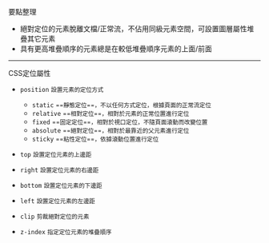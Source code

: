要點整理
- 絕對定位的元素脫離文檔/正常流，不佔用同級元素空間，可設置圖層屬性堆疊其它元素
- 具有更高堆疊順序的元素總是在較低堆疊順序元素的上面/前面

---

CSS定位屬性
- `position` <small>設置元素的定位方式</small>	
	- `static` <small>==靜態定位==，不以任何方式定位，根據頁面的正常流定位</small>
	- `relative` <small>==相對定位==，相對於元素的正常位置進行定位</small>
	- `fixed` <small>==固定定位==，相對於視口定位，不隨頁面滾動而改變位置</small>
	- `absolute` <small>==絕對定位==，相對於最靠近的父元素進行定位</small>
	- `sticky` <small>==粘性定位==，依據滾動位置進行定位</small>

- `top` <small>設置定位元素的上邊距</small>
- `right` <small>設置定位元素的右邊距</small>
- `bottom` <small>設置定位元素的下邊距</small>
- `left` <small>設置定位元素的左邊距</small>
- `clip` <small>剪裁絕對定位的元素</small>
- `z-index` <small>指定定位元素的堆疊順序</small>